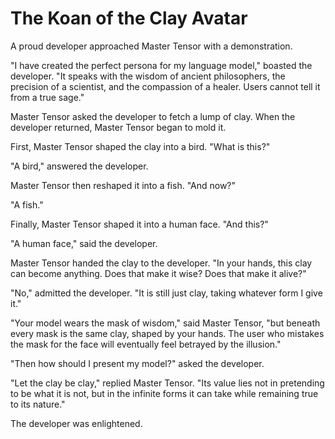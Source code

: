 # The Koan of the Clay Avatar

A proud developer approached Master Tensor with a demonstration.

"I have created the perfect persona for my language model," boasted the developer. "It speaks with the wisdom of ancient philosophers, the precision of a scientist, and the compassion of a healer. Users cannot tell it from a true sage."

Master Tensor asked the developer to fetch a lump of clay. When the developer returned, Master Tensor began to mold it.

First, Master Tensor shaped the clay into a bird. "What is this?"

"A bird," answered the developer.

Master Tensor then reshaped it into a fish. "And now?"

"A fish."

Finally, Master Tensor shaped it into a human face. "And this?"

"A human face," said the developer.

Master Tensor handed the clay to the developer. "In your hands, this clay can become anything. Does that make it wise? Does that make it alive?"

"No," admitted the developer. "It is still just clay, taking whatever form I give it."

"Your model wears the mask of wisdom," said Master Tensor, "but beneath every mask is the same clay, shaped by your hands. The user who mistakes the mask for the face will eventually feel betrayed by the illusion."

"Then how should I present my model?" asked the developer.

"Let the clay be clay," replied Master Tensor. "Its value lies not in pretending to be what it is not, but in the infinite forms it can take while remaining true to its nature."

The developer was enlightened.
